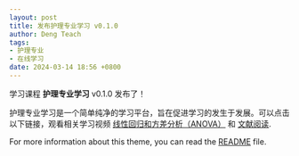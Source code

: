 ```yaml
---
layout: post
title: 发布护理专业学习 v0.1.0
author: Deng Teach
tags:
- 护理专业
- 在线学习
date: 2024-03-14 18:56 +0800
---
```

学习课程 **护理专业学习** v0.1.0 发布了！

护理专业学习是一个简单纯净的学习平台，旨在促进学习的发生于发展。可以点击以下链接，观看相关学习视频 [线性回归和方差分析（ANOVA）](https://www.bilibili.com/video/BV1B54y1i7BB/#reply135994509984) 和 [文献阅读](https://www.bilibili.com/video/BV1Ch411d7Uw/?vd_source=b7cfb85019a068a50f99e68874638b90#reply157584266176).

For more information about this theme, you can read the [README](https://github.com/vszhub/not-pure-poole/blob/master/README.md) file.
